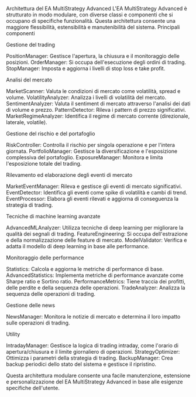 Architettura del EA MultiStrategy Advanced
L'EA MultiStrategy Advanced è strutturato in modo modulare, con diverse classi e componenti che si occupano di specifiche funzionalità. Questa architettura consente una maggiore flessibilità, estensibilità e manutenibilità del sistema.
Principali componenti

Gestione del trading

PositionManager: Gestisce l'apertura, la chiusura e il monitoraggio delle posizioni.
OrderManager: Si occupa dell'esecuzione degli ordini di trading.
StopManager: Imposta e aggiorna i livelli di stop loss e take profit.


Analisi del mercato

MarketScanner: Valuta le condizioni di mercato come volatilità, spread e volume.
VolatilityAnalyzer: Analizza i livelli di volatilità del mercato.
SentimentAnalyzer: Valuta il sentiment di mercato attraverso l'analisi dei dati di volume e prezzo.
PatternDetector: Rileva i pattern di prezzo significativi.
MarketRegimeAnalyzer: Identifica il regime di mercato corrente (direzionale, laterale, volatile).


Gestione del rischio e del portafoglio

RiskController: Controlla il rischio per singola operazione e per l'intera giornata.
PortfolioManager: Gestisce la diversificazione e l'esposizione complessiva del portafoglio.
ExposureManager: Monitora e limita l'esposizione totale del trading.


Rilevamento ed elaborazione degli eventi di mercato

MarketEventManager: Rileva e gestisce gli eventi di mercato significativi.
EventDetector: Identifica gli eventi come spike di volatilità e cambi di trend.
EventProcessor: Elabora gli eventi rilevati e aggiorna di conseguenza la strategia di trading.


Tecniche di machine learning avanzate

AdvancedMLAnalyzer: Utilizza tecniche di deep learning per migliorare la qualità dei segnali di trading.
FeatureEngineering: Si occupa dell'estrazione e della normalizzazione delle feature di mercato.
ModelValidator: Verifica e adatta il modello di deep learning in base alle performance.


Monitoraggio delle performance

Statistics: Calcola e aggiorna le metriche di performance di base.
AdvancedStatistics: Implementa metriche di performance avanzate come Sharpe ratio e Sortino ratio.
PerformanceMetrics: Tiene traccia dei profitti, delle perdite e della sequenza delle operazioni.
TradeAnalyzer: Analizza la sequenza delle operazioni di trading.


Gestione delle news

NewsManager: Monitora le notizie di mercato e determina il loro impatto sulle operazioni di trading.


Utility

IntradayManager: Gestisce la logica di trading intraday, come l'orario di apertura/chiusura e il limite giornaliero di operazioni.
StrategyOptimizer: Ottimizza i parametri della strategia di trading.
BackupManager: Crea backup periodici dello stato del sistema e gestisce il ripristino.



Questa architettura modulare consente una facile manutenzione, estensione e personalizzazione del EA MultiStrategy Advanced in base alle esigenze specifiche dell'utente.
